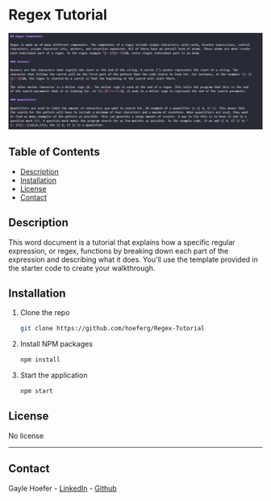 # Regex Tutorial

<img src= "regex.png" />

## Table of Contents  
* [Description](##Description)  
* [Installation](##Installation)  
* [License](##License)  
* [Contact](##Contact)  

## Description

This word document is a tutorial that explains how a specific regular expression, or regex, functions by breaking down each part of the expression and describing what it does. You'll use the template provided in the starter code to create your walkthrough.


## Installation

1. Clone the repo
   ```sh
   git clone https://github.com/hoeferg/Regex-Tutorial
   ```
2. Install NPM packages
   ```sh
   npm install
   ```
3. Start the application
   ```sh
   npm start


## License

No license

---

## Contact
Gayle Hoefer - [LinkedIn](https://www.linkedin.com/in/gayle-hoefer-61a2a3124/) - [Github](https://github.com/hoeferg)
